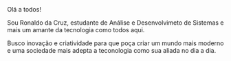 

<div>Olá a todos!</div>

<p>Sou Ronaldo da Cruz, estudante de Análise e Desenvolvimeto de Sistemas e mais um amante da tecnologia como todos aqui.</p>

Busco inovação e criatividade para que poça criar um mundo mais moderno e uma sociedade mais adepta a teconologia como sua aliada no dia a dia.
